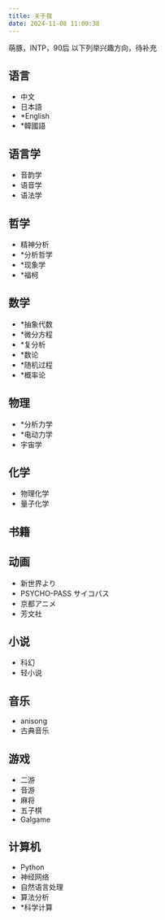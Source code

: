 ```yaml
---
title: 关于我
date: 2024-11-08 11:00:38
---
```

萌豚，INTP，90后
以下列举兴趣方向，待补充

## 语言

* 中文
* 日本語
* *English
* *韓國語

## 语言学

* 音韵学
* 语音学
* 语法学
  
## 哲学

* 精神分析
* *分析哲学
* *现象学
* *福柯

## 数学

* *抽象代数
* *微分方程
* *复分析
* *数论
* *随机过程
* *概率论

## 物理

* *分析力学
* *电动力学
* 宇宙学

## 化学

* 物理化学
* 量子化学

## 书籍

## 动画

* 新世界より
* PSYCHO-PASS サイコパス
* 京都アニメ
* 芳文社

## 小说

* 科幻
* 轻小说

## 音乐

* anisong
* 古典音乐

## 游戏

* 二游
* 音游
* 麻将
* 五子棋
* Galgame

## 计算机

* Python
* 神经网络
* 自然语言处理
* 算法分析
* *科学计算
